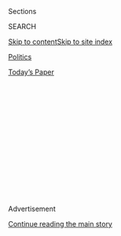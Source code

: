 <div id="app">

<div>

<div>

<div>

<div class="NYTAppHideMasthead css-1q2w90k e1suatyy0">

<div class="section css-ui9rw0 e1suatyy2">

<div class="css-eph4ug er09x8g0">

<div class="css-6n7j50">

</div>

<span class="css-1dv1kvn">Sections</span>

<div class="css-10488qs">

<span class="css-1dv1kvn">SEARCH</span>

</div>

[Skip to content](#site-content)[Skip to site
index](#site-index)

</div>

<div id="masthead-section-label" class="css-1wr3we4 eaxe0e00">

[Politics](https://www.nytimes.com/section/politics)

</div>

<div class="css-10698na e1huz5gh0">

</div>

</div>

<div id="masthead-bar-one" class="section hasLinks css-15hmgas e1csuq9d3">

<div class="css-uqyvli e1csuq9d0">

</div>

<div class="css-1uqjmks e1csuq9d1">

</div>

<div class="css-9e9ivx">

[](https://myaccount.nytimes.com/auth/login?response_type=cookie&client_id=vi)

</div>

<div class="css-1bvtpon e1csuq9d2">

[Today’s
Paper](https://www.nytimes.com/section/todayspaper)

</div>

</div>

</div>

</div>

<div data-aria-hidden="false">

<div id="site-content" data-role="main">

<div>

<div class="css-1aor85t" style="opacity:0.000000001;z-index:-1;visibility:hidden">

<div class="css-1hqnpie">

<div class="css-epjblv">

<span class="css-17xtcya">[Politics](/section/politics)</span><span class="css-x15j1o">|</span><span class="css-fwqvlz">Trump
Mulls Options on ZTE as Congress Tries to Force Tough
Penalty</span>

</div>

<div class="css-k008qs">

<div class="css-1iwv8en">

<span class="css-18z7m18"></span>

<div>

</div>

</div>

<span class="css-1n6z4y">https://nyti.ms/2J8h3Pe</span>

<div class="css-1705lsu">

<div class="css-4xjgmj">

<div class="css-4skfbu" data-role="toolbar" data-aria-label="Social Media Share buttons, Save button, and Comments Panel with current comment count" data-testid="share-tools">

  - 
  - 
  - 
  - 
    
    <div class="css-6n7j50">
    
    </div>

  - 

</div>

</div>

</div>

</div>

</div>

</div>

<div id="NYT_TOP_BANNER_REGION" class="css-13pd83m">

</div>

<div id="top-wrapper" class="css-1sy8kpn">

<div id="top-slug" class="css-l9onyx">

Advertisement

</div>

[Continue reading the main
story](#after-top)

<div class="ad top-wrapper" style="text-align:center;height:100%;display:block;min-height:250px">

<div id="top" class="place-ad" data-position="top" data-size-key="top">

</div>

</div>

<div id="after-top">

</div>

</div>

<div id="sponsor-wrapper" class="css-1hyfx7x">

<div id="sponsor-slug" class="css-19vbshk">

Supported by

</div>

[Continue reading the main
story](#after-sponsor)

<div id="sponsor" class="ad sponsor-wrapper" style="text-align:center;height:100%;display:block">

</div>

<div id="after-sponsor">

</div>

</div>

<div class="css-1vkm6nb ehdk2mb0">

# Trump Mulls Options on ZTE as Congress Tries to Force Tough Penalty

</div>

<div class="css-79elbk" data-testid="photoviewer-wrapper">

<div class="css-z3e15g" data-testid="photoviewer-wrapper-hidden">

</div>

<div class="css-1a48zt4 ehw59r15" data-testid="photoviewer-children">

![<span class="css-16f3y1r e13ogyst0" data-aria-hidden="true">ZTE, a
Chinese telecommunications firm, is on the verge of shutting down
because the Trump administration has prohibited it from buying American
components for its
phones.</span><span class="css-cnj6d5 e1z0qqy90" itemprop="copyrightHolder"><span class="css-1ly73wi e1tej78p0">Credit...</span><span><span>Johannes
Eisele/Agence France-Presse — Getty
Images</span></span></span>](https://static01.nyt.com/images/2018/05/25/business/25dc-zte-1/25dc-zte-1-articleLarge.jpg?quality=75&auto=webp&disable=upscale)

</div>

</div>

<div class="css-xt80pu e12qa4dv0">

<div class="css-18e8msd">

<div class="css-vp77d3 epjyd6m0">

<div class="css-1baulvz">

By [<span class="css-1baulvz last-byline" itemprop="name">Alan
Rappeport</span>](https://www.nytimes.com/by/alan-rappeport)

</div>

</div>

  - May 24,
    2018

  - 
    
    <div class="css-4xjgmj">
    
    <div class="css-d8bdto" data-role="toolbar" data-aria-label="Social Media Share buttons, Save button, and Comments Panel with current comment count" data-testid="share-tools">
    
      - 
      - 
      - 
      - 
        
        <div class="css-6n7j50">
        
        </div>
    
      - 
    
    </div>
    
    </div>

</div>

</div>

<div class="section meteredContent css-1r7ky0e" name="articleBody" itemprop="articleBody">

<div class="css-1fanzo5 StoryBodyCompanionColumn">

<div class="css-53u6y8">

The Trump administration, over the objections of lawmakers, is
continuing to try to soften its punishment of ZTE, the Chinese
telecommunications firm that has emerged as a key sticking point in
trade negotiations between China and the United States.

The company is on the verge of shutting down after the United States
banned it from buying American components and has become a bargaining
chip between President Trump and his Chinese counterpart, Xi Jinping, as
the two leaders work to resolve a brewing trade war. Mr. Xi asked Mr.
Trump to revisit the ZTE decision because thousands of Chinese jobs
could be lost if the company is shuttered.

On Thursday, Wilbur Ross, the commerce secretary, said the
administration was considering placing an American compliance team
inside ZTE to ensure that the company was meeting its requirements and
not violating sanctions. The company was punished for violating United
States sanctions against Iran and North Korea and then lying about it.

“We’re developing a matrix of things and while we haven’t come quite to
a final decision yet, we think there may very well be an alternative
that will be quite punitive to them, but really modify behavior,” Mr.
Ross said in an interview with CNBC on Thursday.

</div>

</div>

<div class="css-1fanzo5 StoryBodyCompanionColumn">

<div class="css-53u6y8">

It is not clear if China would allow the United States to exert such a
high level of control over a company that is controlled by the Chinese
state, but Mr. Ross insisted that the Trump administration had
substantial leverage in the matter.

ZTE buys many of its components from American companies, including the
San Diego-based chip maker Qualcomm. In return for lifting the ban on
purchasing American components, the administration could be considering
a substantial fine, changes to ZTE’s management and other limits on its
ability to operate in the United States.

*\[*[*Catch
up*](https://www.nytimes.com/2018/06/07/business/what-is-zte.html) *on
what ZTE is and why President Trump wants to help it.\]*

“I envision a very large fine,” the president said on Tuesday, as he
remarked that ZTE’s purchases supported American jobs. “I envision,
perhaps, new management, new board of directors, very tight security
rules.”

</div>

</div>

<div class="css-79elbk" data-testid="photoviewer-wrapper">

<div class="css-z3e15g" data-testid="photoviewer-wrapper-hidden">

</div>

<div class="css-1a48zt4 ehw59r15" data-testid="photoviewer-children">

![<span class="css-16f3y1r e13ogyst0" data-aria-hidden="true">“We think
there may very well be an alternative that will be quite punitive to
them,” Wilbur Ross, the commerce secretary, said of
ZTE.</span><span class="css-cnj6d5 e1z0qqy90" itemprop="copyrightHolder"><span class="css-1ly73wi e1tej78p0">Credit...</span><span>Erin
Schaff for The New York
Times</span></span>](https://static01.nyt.com/images/2018/05/25/business/25dc-zte-2/25dc-zte-2-articleLarge.jpg?quality=75&auto=webp&disable=upscale)

</div>

</div>

<div class="css-1fanzo5 StoryBodyCompanionColumn">

<div class="css-53u6y8">

Mr. Trump’s willingness to reconsider the company’s penalty has drawn
bipartisan backlash in Congress, and lawmakers fear that the
administration is unwisely linking national security and trade.

</div>

</div>

<div class="css-1fanzo5 StoryBodyCompanionColumn">

<div class="css-53u6y8">

“How is China supposed to think about what it is the United States is
trying to accomplish with respect to China right now?” said Senator
Michael Bennet, Democrat of Colorado. “First he says he’s going to
sanction them, then he doesn’t sanction them.”

On Thursday, the House took steps to hamstring the Trump
administration’s flexibility to maneuver on ZTE. As part of a defense
measure that passed the House with overwhelming bipartisan support, the
Defense Department would be prohibited from renewing contracts that do
business with ZTE.

*\[To understand why President Trump might cave to China in trade
talks,* [*look to Iowa soybean
farmers*](https://www.nytimes.com/2018/06/07/business/trump-trade-china-iowa-soybeans.html)*.\]*

On Tuesday, the Senate Banking Committee voted to approve an amendment
to a bill on foreign investment controls that would require the
president to certify that the company was no longer violating United
States law, had not done so for a year and was fully cooperating with
investigators before changing its penalties.

In an attempt to assuage concerns on Capitol Hill, Mr. Ross and Steven
Mnuchin, the Treasury secretary, met with a group of Senate Republicans
on Wednesday afternoon. According to an administration official, the
intent of the meeting was to explain the Commerce Department’s thinking
on ZTE as an enforcement matter and to answer questions.

However, a person briefed on the discussions said that the
administration officials encouraged Republicans to stand down on their
criticism of ZTE. The administration is seeking to make a deal soon with
China because ZTE most likely has just weeks left in operation as a
result of the penalty, and the Chinese have made it clear they will not
deliver trade-related concessions like purchasing more agricultural
goods and energy from the United States without an agreement that lifts
the denial order, the person said. American technology firms in China
may also face retaliation from the Chinese government if ZTE does shut
down.

After the meeting, Senator Marco Rubio, Republican of Florida, said the
Trump administration was listening to the concerns of lawmakers, but he
did not appear to be completely reassured.

“I think they would prefer us not to act on it, but I think Congress is
going to do what it needs to do,” Mr. Rubio said. “This is a national
security issue.”

</div>

</div>

</div>

<div>

</div>

<div>

</div>

<div>

</div>

<div>

<div id="bottom-wrapper" class="css-1ede5it">

<div id="bottom-slug" class="css-l9onyx">

Advertisement

</div>

[Continue reading the main
story](#after-bottom)

<div id="bottom" class="ad bottom-wrapper" style="text-align:center;height:100%;display:block;min-height:90px">

</div>

<div id="after-bottom">

</div>

</div>

</div>

</div>

</div>

## Site Index

<div>

</div>

## Site Information Navigation

  - [© <span>2020</span> <span>The New York Times
    Company</span>](https://help.nytimes.com/hc/en-us/articles/115014792127-Copyright-notice)

<!-- end list -->

  - [NYTCo](https://www.nytco.com/)
  - [Contact
    Us](https://help.nytimes.com/hc/en-us/articles/115015385887-Contact-Us)
  - [Work with us](https://www.nytco.com/careers/)
  - [Advertise](https://nytmediakit.com/)
  - [T Brand Studio](http://www.tbrandstudio.com/)
  - [Your Ad
    Choices](https://www.nytimes.com/privacy/cookie-policy#how-do-i-manage-trackers)
  - [Privacy](https://www.nytimes.com/privacy)
  - [Terms of
    Service](https://help.nytimes.com/hc/en-us/articles/115014893428-Terms-of-service)
  - [Terms of
    Sale](https://help.nytimes.com/hc/en-us/articles/115014893968-Terms-of-sale)
  - [Site
    Map](https://spiderbites.nytimes.com)
  - [Help](https://help.nytimes.com/hc/en-us)
  - [Subscriptions](https://www.nytimes.com/subscription?campaignId=37WXW)

</div>

</div>

</div>

</div>
